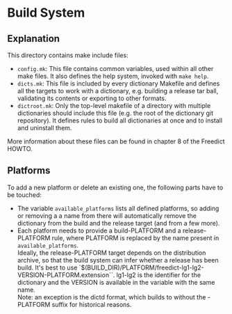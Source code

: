 # Build System

Explanation
-----------

This directory contains make include files:

-   `config.mk`: This file contains common variables, used within all other make
    files. It also defines the help system, invoked with `make help`.
-   `dicts.mk`: This file is included by every dictionary Makefile and defines
    all the targets to work with a dictionary, e.g. building a release tar ball,
    validating its contents or exporting to other formats.
-   `dictroot.mk`: Only the top-level makefile of a directory with multiple
    dictionaries should include this file (e.g. the root of the dictionary git
    repository). It defines rules to build all dictionaries at once and to install
    and uninstall them.

More information about these files can be found in chapter 8 of the Freedict
HOWTO.

Platforms
---------

To add a new platform or delete an existing one, the following parts have to be
touched:

-   The variable `available_platforms` lists all defined platforms, so adding or
    removing a a name from there will automatically remove the dictionary from
    the build and the release target (and from a few more).
-   Each platform needs to provide a build-PLATFORM and a release-PLATFORM rule,
    where PLATFORM is replaced by the name present in `available_platforms`.\
    Ideally, the release-PLATFORM target depends on the distribution archive, so
    that the build system can infer whether a release has been build. It's best
    to use `$(BUILD_DIR)/PLATFORM/freedict-lg1-lg2-VERSION-PLATFORM.extension``.
    lg1-lg2 is the identifier for the dictionary and the VERSION is available in
    the variable with the same name.\
    Note: an exception is the dictd format, which builds to without the
    -PLATFORM suffix for historical reasons.

